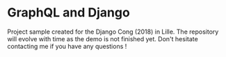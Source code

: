 # GraphQL and Django

Project sample created for the Django Cong (2018) in Lille. The repository will evolve with time as the
demo is not finished yet. Don't hesitate contacting me if you have any questions !
